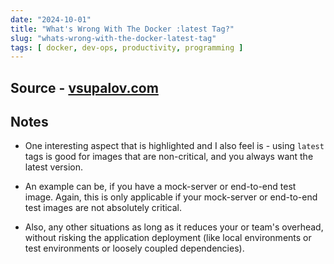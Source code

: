 ```yaml
---
date: "2024-10-01"
title: "What's Wrong With The Docker :latest Tag?"
slug: "whats-wrong-with-the-docker-latest-tag"
tags: [ docker, dev-ops, productivity, programming ]
---
```




## Source - [vsupalov.com][1]

## Notes
* One interesting aspect that is highlighted and I also feel is - using `latest` tags is good for images that are non-critical, and you always want the latest version.
* An example can be, if you have a mock-server or end-to-end test image. Again, this is only applicable if your mock-server or end-to-end test images are not absolutely critical.
* Also, any other situations as long as it reduces your or team's overhead, without risking the application deployment (like local environments or test environments or loosely coupled dependencies).



   [1]: https://vsupalov.com/docker-latest-tag/
